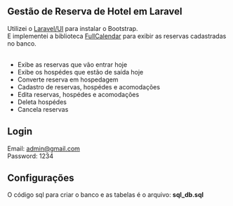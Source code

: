 ## Gestão de Reserva de Hotel em Laravel

Utilizei o [Laravel/UI](https:://github.com/laravel/ui) para instalar o Bootstrap.<br/>
E implementei a biblioteca [FullCalendar](https://fullcalendar.io/) para exibir as reservas cadastradas no banco.<br/><br/>

<ul>
	<li>Exibe as reservas que vão entrar hoje</li>
	<li>Exibe os hospédes que estão de saída hoje</li>
	<li>Converte reserva em hospedagem</li>
	<li>Cadastro de reservas, hospédes e acomodações </li>
	<li>Edita reservas, hospédes e acomodações</li>
	<li>Deleta hospédes</li>
	<li>Cancela reservas</li>
</ul>

## Login

Email: admin@gmail.com<br/>
Password: 1234<br/>

## Configurações

O código sql para criar o banco e as tabelas é o arquivo: <strong>sql_db.sql</strong><br/>
